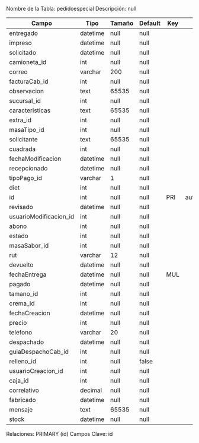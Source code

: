 
  Nombre de la Tabla: pedidoespecial
  Descripción: null

| Campo          | Tipo | Tamaño    |  Default    | Key | Extra | Description | 
|----------------|------|-----------|-------------|-----|-------|-------------|
|entregado| datetime| null |null |  | | null |
|impreso| datetime| null |null |  | | null |
|solicitado| datetime| null |null |  | | null |
|camioneta_id| int| null |null |  | | null |
|correo| varchar| 200 |null |  | | null |
|facturaCab_id| int| null |null |  | | null |
|observacion| text| 65535 |null |  | | null |
|sucursal_id| int| null |null |  | | null |
|caracteristicas| text| 65535 |null |  | | null |
|extra_id| int| null |null |  | | null |
|masaTipo_id| int| null |null |  | | null |
|solicitante| text| 65535 |null |  | | null |
|cuadrada| int| null |null |  | | null |
|fechaModificacion| datetime| null |null |  | | null |
|recepcionado| datetime| null |null |  | | null |
|tipoPago_id| varchar| 1 |null |  | | null |
|diet| int| null |null |  | | null |
|id| int| null |null | PRI | auto_increment| null |
|revisado| datetime| null |null |  | | null |
|usuarioModificacion_id| int| null |null |  | | null |
|abono| int| null |null |  | | null |
|estado| int| null |null |  | | null |
|masaSabor_id| int| null |null |  | | null |
|rut| varchar| 12 |null |  | | null |
|devuelto| datetime| null |null |  | | null |
|fechaEntrega| datetime| null |null | MUL | | null |
|pagado| datetime| null |null |  | | null |
|tamano_id| int| null |null |  | | null |
|crema_id| int| null |null |  | | null |
|fechaCreacion| datetime| null |null |  | | null |
|precio| int| null |null |  | | null |
|telefono| varchar| 20 |null |  | | null |
|despachado| datetime| null |null |  | | null |
|guiaDespachoCab_id| int| null |null |  | | null |
|relleno_id| int| null |false |  | | null |
|usuarioCreacion_id| int| null |null |  | | null |
|caja_id| int| null |null |  | | null |
|correlativo| decimal| null |null |  | | null |
|fabricado| datetime| null |null |  | | null |
|mensaje| text| 65535 |null |  | | null |
|stock| datetime| null |null |  | | null |

Relaciones:  PRIMARY (id) 
Campos Clave: id
